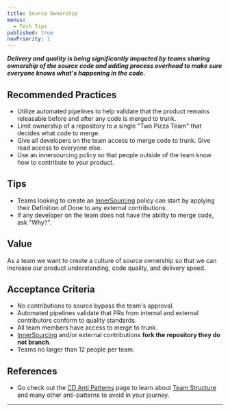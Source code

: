 ```yaml
---
title: Source Ownership
menus:
  - Tech Tips
published: true
navPriority: 1
---
```


**_Delivery and quality is being significantly impacted by teams sharing
ownership of the source code and adding process overhead to make sure everyone knows
what's happening in the code._**

## Recommended Practices

- Utilize automated pipelines to help validate that the product remains releasable before and after any code is merged to trunk.
- Limit ownership of a repository to a single "Two Pizza Team" that decides what code to merge.
- Give all developers on the team access to merge code to trunk. Give read access to everyone else.
- Use an innersourcing policy so that people outside of the team know how to contribute to your product.

## Tips

- Teams looking to create an [InnerSourcing](../innersource) policy can start by applying their Definition of Done to any external contributions.
- If any developer on the team does not have the ability to merge code, ask "Why?".

## Value

As a team we want to create a culture of source ownership so that we can increase our product understanding, code quality, and delivery speed.

## Acceptance Criteria

- No contributions to source bypass the team's approval.
- Automated pipelines validate that PRs from internal and external contributors conform to quality standards.
- All team members have access to merge to trunk.
- [InnerSourcing](../innersource) and/or external contributions **fork the repository they do not branch**.
- Teams no larger than 12 people per team.

## References

- Go check out the [CD Anti Patterns](../../continuous-delivery/cd-anti-patterns)
  page to learn about [Team Structure](../../continuous-delivery/cd-anti-patterns#team-structure)
  and many other anti-patterns to avoid in your journey.

---
